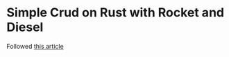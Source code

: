 # Simple Crud on Rust with Rocket and Diesel

Followed [this article](https://medium.com/swlh/a-simple-crud-on-rust-with-rocket-rs-and-diesel-rs-e885672cb23d)